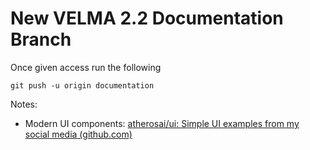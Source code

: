 # New VELMA 2.2 Documentation Branch

Once given access run the following 

```
git push -u origin documentation
```

Notes: 

- Modern UI components: [atherosai/ui: Simple UI examples from my social media (github.com)](https://github.com/atherosai/ui/tree/main)
